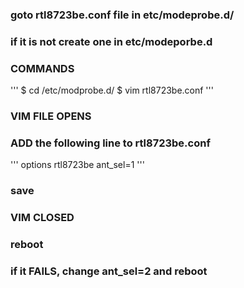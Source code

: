 ### goto rtl8723be.conf file in etc/modeprobe.d/
### if it is not create one in etc/modeporbe.d

### COMMANDS
'''
$ cd /etc/modprobe.d/
$ vim rtl8723be.conf
'''

### VIM FILE OPENS
### ADD the following line to rtl8723be.conf
'''
  options rtl8723be ant_sel=1
'''

### save
### VIM CLOSED
### reboot

### if it FAILS, change ant_sel=2 and reboot
